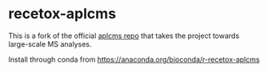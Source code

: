 # recetox-aplcms

This is a fork of the official [aplcms repo](https://github.com/tianwei-yu/apLCMS) that takes the project towards large-scale MS analyses.

Install through conda from https://anaconda.org/bioconda/r-recetox-aplcms
